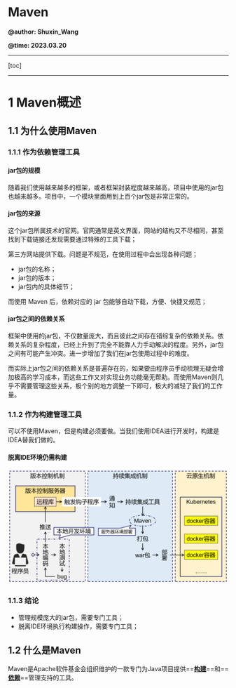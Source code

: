 # Maven

**@author: Shuxin_Wang**

**@time: 2023.03.20**

--------

[toc]

---

# 1 Maven概述

## 1.1 为什么使用Maven

### 1.1.1 作为依赖管理工具

#### jar包的规模

随着我们使用越来越多的框架，或者框架封装程度越来越高，项目中使用的jar包也越来越多。项目中，一个模块里面用到上百个jar包是非常正常的。

#### jar包的来源

这个jar包所属技术的官网。官网通常是英文界面，网站的结构又不尽相同，甚至找到下载链接还发现需要通过特殊的工具下载；

第三方网站提供下载。问题是不规范，在使用过程中会出现各种问题；
- jar包的名称；
- jar包的版本；
- jar包内的具体细节；

而使用 Maven 后，依赖对应的 jar 包能够自动下载，方便、快捷又规范；

#### jar包之间的依赖关系

框架中使用的jar包，不仅数量庞大，而且彼此之间存在错综复杂的依赖关系。依赖关系的复杂程度，已经上升到了完全不能靠人力手动解决的程度。另外，jar包之间有可能产生冲突。进一步增加了我们在jar包使用过程中的难度。

而实际上jar包之间的依赖关系是普遍存在的，如果要由程序员手动梳理无疑会增加极高的学习成本，而这些工作又对实现业务功能毫无帮助。而使用Maven则几乎不需要管理这些关系，极个别的地方调整一下即可，极大的减轻了我们的工作量。

### 1.1.2 作为构建管理工具

可以不使用Maven，但是构建必须要做。当我们使用IDEA进行开发时，构建是IDEA替我们做的。

#### 脱离IDE环境仍需构建

<img src="Maven.assets/image-20230329224353606.png" alt="image-20230329224353606" style="zoom:50%;" />

### 1.1.3 结论

- 管理规模庞大的jar包，需要专门工具；
- 脱离IDE环境执行构建操作，需要专门工具；



## 1.2 什么是Maven

Maven是Apache软件基金会组织维护的一款专门为Java项目提供==**<u>构建</u>**==和==**<u>依赖</u>**==管理支持的工具。